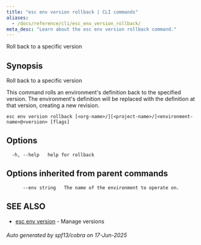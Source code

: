 ```yaml
---
title: "esc env version rollback | CLI commands"
aliases:
  - /docs/reference/cli/esc_env_version_rollback/
meta_desc: "Learn about the esc env version rollback command."
---
```




Roll back to a specific version

## Synopsis

Roll back to a specific version

This command rolls an environment's definition back to the specified
version. The environment's definition will be replaced with the
definition at that version, creating a new revision.


```
esc env version rollback [<org-name>/][<project-name>/]<environment-name>@<version> [flags]
```

## Options

```
  -h, --help   help for rollback
```

## Options inherited from parent commands

```
      --env string   The name of the environment to operate on.
```

## SEE ALSO

* [esc env version](/docs/esc/cli/commands/esc_env_version/)	 - Manage versions

###### Auto generated by spf13/cobra on 17-Jun-2025
